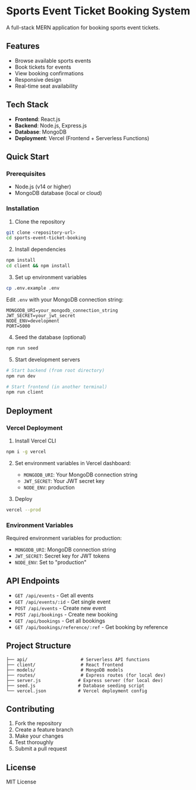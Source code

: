 # Sports Event Ticket Booking System

A full-stack MERN application for booking sports event tickets.

## Features

- Browse available sports events
- Book tickets for events
- View booking confirmations
- Responsive design
- Real-time seat availability

## Tech Stack

- **Frontend**: React.js
- **Backend**: Node.js, Express.js
- **Database**: MongoDB
- **Deployment**: Vercel (Frontend + Serverless Functions)

## Quick Start

### Prerequisites

- Node.js (v14 or higher)
- MongoDB database (local or cloud)

### Installation

1. Clone the repository
```bash
git clone <repository-url>
cd sports-event-ticket-booking
```

2. Install dependencies
```bash
npm install
cd client && npm install
```

3. Set up environment variables
```bash
cp .env.example .env
```

Edit `.env` with your MongoDB connection string:
```
MONGODB_URI=your_mongodb_connection_string
JWT_SECRET=your_jwt_secret
NODE_ENV=development
PORT=5000
```

4. Seed the database (optional)
```bash
npm run seed
```

5. Start development servers
```bash
# Start backend (from root directory)
npm run dev

# Start frontend (in another terminal)
npm run client
```

## Deployment

### Vercel Deployment

1. Install Vercel CLI
```bash
npm i -g vercel
```

2. Set environment variables in Vercel dashboard:
   - `MONGODB_URI`: Your MongoDB connection string
   - `JWT_SECRET`: Your JWT secret key
   - `NODE_ENV`: production

3. Deploy
```bash
vercel --prod
```

### Environment Variables

Required environment variables for production:

- `MONGODB_URI`: MongoDB connection string
- `JWT_SECRET`: Secret key for JWT tokens
- `NODE_ENV`: Set to "production"

## API Endpoints

- `GET /api/events` - Get all events
- `GET /api/events/:id` - Get single event
- `POST /api/events` - Create new event
- `POST /api/bookings` - Create new booking
- `GET /api/bookings` - Get all bookings
- `GET /api/bookings/reference/:ref` - Get booking by reference

## Project Structure

```
├── api/                    # Serverless API functions
├── client/                 # React frontend
├── models/                 # MongoDB models
├── routes/                 # Express routes (for local dev)
├── server.js              # Express server (for local dev)
├── seed.js                # Database seeding script
└── vercel.json            # Vercel deployment config
```

## Contributing

1. Fork the repository
2. Create a feature branch
3. Make your changes
4. Test thoroughly
5. Submit a pull request

## License

MIT License